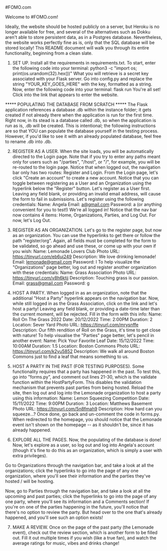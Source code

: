 #FOMO.com

Welcome to #FOMO.com!

Ideally, the website should be hosted publicly on a server, but Heroku is no longer available for free, and several of the alternatives such as Dokku aren't able to store persistent data, as in a Postgres database. Nevertheless, the website works perfectly fine as is, only that the SQL database will be stored locally! This README document will walk you through its entire functionality, beginning from a clean slate.

1. SET UP.
Install all the requirements in requirements.txt.
To start, enter the following code into your terminal:
    python3 -c "import os; print(os.urandom(32).hex())"
What you will retrieve is a secret key associated with your Flask server. Go into config.py and replace the string "YOUR_KEY_GOES_HERE" with the key, formatted as a string. Now, enter the following code into your terminal:
    flask run
You're all set! Click into the link that appears to enter the website.

***** POPULATING THE DATABASE FROM SCRATCH *****
The Flask application references a database <fomo>.db within the instance folder; it gets created if not already there when the application is run for the first time. Right now, in its stead is a database called <test>.db, so when the application is run as is, <fomo>.db will be created. This is intentional; the following instructions are so that YOU can populate the database yourself in the testing process. However, if you'd like to see it with an already populated database, feel free to rename <test>.db into <fomo>.db.

2. REGISTER AS A USER.
When the site loads, you will be automatically directed to the Login page. Note that if you try to enter any paths meant only for users such as "/parties", "/host", or "/", for example, you will be re-routed to the login page. Notice that when logged out, the navigation bar only has two routes: Register and Login. From the Login page, let's click "Create an account" to create a new account. Notice that you can toggle between registering as a User and an Organization using the hyperlink below the "Register" button. Let's register as a User first. Leaving any field blank, or providing an invalid email address, will cause the form to fail in submissions. Let's register using the following credentials:
    Name: Angela
    Email: a@gmail.com
    Password: a (or anything convenient for you to test!)
We're all logged in! Notice that the nav bar now contains 4 items: Home, Organizations, Parties, and Log Out. For now, let's Log Out.

3. REGISTER AS AN ORGANIZATION.
Let's go to the register page, but now as an organization. You can use the hyperlinks to get there or follow the path "register/org". Again, all fields must be completed for the form to be validated, so go ahead and use these, or come up with your own if you wish:
    Name: Lemonade Lovers Club
    Photo URL: https://tinyurl.com/eb6uj249
    Description: We love drinking lemonade!
    Email: lemonade@gmail.com
    Password: l
To help visualize the "Organizations" page better, log out and register another organization with these credentials:
    Name: Grass Association
    Photo URL: https://tinyurl.com/v8h6ktjj
    Description: Touching grass is our passion.
    Email: grass@gmail.com
    Password: g

4. HOST A PARTY.
When logged in as an organization, note that the additional "Host a Party" hyperlink appears on the navigation bar. Now, while still logged in as the Grass Association, click on the link and let's host a party! Leaving any field blank, or providing a date-time later than the current moment, will be rejected. Fill in the form with this info:
    Name: Roll On The Grass 2022
    Date: 20/12/2022
    Time: 2:00PM
    Duration: 2
    Location: Sever Yard
    Photo URL: https://tinyurl.com/mrysnffe
    Description: Our fifth rendition of Roll on the Grass, it's time to get close with nature!
To help visualise the "Parties" page better, let's pencil in another event:
    Name: Pick Your Favorite Leaf
    Date: 15/12/2022
    Time: 10:00AM
    Duration: 1.5
    Location: Boston Commons
    Photo URL: https://tinyurl.com/k2yu5852
    Description: We walk all around Boston Commons just to find a leaf that means something to us.

5. HOST A PARTY IN THE PAST (FOR TESTING PURPOSES).
Some functionality requires that a party has happened in the past. To test this, go into "forms.py", and comment out lines 21-30, which is the validate function within the HostPartyForm. This disables the validation mechanism that prevents past parties from being hosted. Reload the site, then log out and log into the Lemonade organization to host a party using this information:
    Name: Lemon Squeezing Competition
    Date: 15/11/2022
    Time: 9:00PM
    Duration: 3
    Location: Matthews Basement
    Photo URL: https://tinyurl.com/5n8fmah9
    Description: How hard can you squeeze...?
Once done, go back and un-comment the code in forms.py. When redirected to the homepage, you should notice that the Lemonade event isn't shown on the homepage -- as it shouldn't be, since it has already happened.

6. EXPLORE ALL THE PAGES.
Now, the populating of the database is done! Now, let's explore as a user, so log out and log into Angela's account (though it's fine to do this as an organization, which is simply a user with extra privileges).

Go to Organizations through the navigation bar, and take a look at all the organizations; click the hyperlinks to go into the page of any one organization, where you'll see their information and the parties they've hosted / will be hosting.

Now, go to Parties through the navigation bar, and take a look at all the upcoming and past parties; click the hyperlinks to go into the page of any one party, where you'll see its information and a Comments section! If you're on one of the parties happening in the future, you'll notice that there's no option to review the party. But head over to the one that's already happened, and you'll see such an option exists!

7. MAKE A REVIEW.
Once on the page of the past party (the Lemonade event), check out the review section, which is another form to be filled out. Fill it out multiple times if you wish (like a true fan), and watch the average ratings for music, vibes and drinks change!